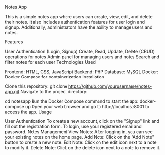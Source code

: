Notes App

This is a simple notes app where users can create, view, edit, and delete their notes. It also includes authentication features for user login and signup. Additionally, administrators have the ability to manage users and notes.

Features

User Authentication (Login, Signup)
Create, Read, Update, Delete (CRUD) operations for notes
Admin panel for managing users and notes
Search and filter notes for each user
Technologies Used

Frontend: HTML, CSS, JavaScript
Backend: PHP
Database: MySQL
Docker: Docker Compose for containerization
Installation

Clone this repository:
git clone https://github.com/yourusername/notes-app.git
Navigate to the project directory:

cd notesapp
Run the Docker Compose command to start the app:
docker-compose up
Open your web browser and go to http://localhost:8001 to access the app.
Usage

User Authentication
To create a new account, click on the "Signup" link and fill out the registration form.
To login, use your registered email and password.
Notes Management
View Notes: After logging in, you can see your existing notes on the home page.
Add Note: Click on the "Add Note" button to create a new note.
Edit Note: Click on the edit icon next to a note to modify it.
Delete Note: Click on the delete icon next to a note to remove it.
